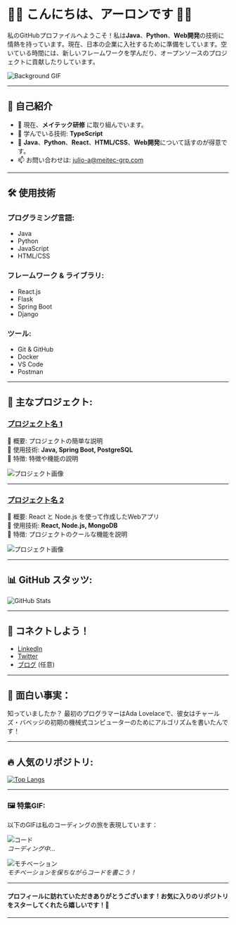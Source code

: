 # 👨‍💻 こんにちは、アーロンです 👩‍💻

私のGitHubプロファイルへようこそ！私は**Java**、**Python**、**Web開発**の技術に情熱を持っています。現在、日本の企業に入社するために準備をしています。空いている時間には、新しいフレームワークを学んだり、オープンソースのプロジェクトに貢献したりしています。

![Background GIF](https://media.giphy.com/media/xT0Gqd0hAq8Tr9AZk0/giphy.gif) <!-- Example of a background GIF -->

---

## 🌱 自己紹介
- 🔭 現在、**メイテック研修** に取り組んでいます。
- 🌱 学んでいる技術: **TypeScript**
- 💬 **Java**、**Python**、**React**、**HTML/CSS**、**Web開発**について話すのが得意です。
- 📫 お問い合わせは: julio-a@meitec-grp.com

---

## 🛠️ 使用技術

### プログラミング言語:
- Java
- Python
- JavaScript
- HTML/CSS

### フレームワーク & ライブラリ:
- React.js
- Flask
- Spring Boot
- Django

### ツール:
- Git & GitHub
- Docker
- VS Code
- Postman

---

## 🚀 主なプロジェクト:

### [プロジェクト名 1](リンク)
🔹 概要: プロジェクトの簡単な説明  
🔹 使用技術: **Java, Spring Boot, PostgreSQL**  
🔹 特徴: 特徴や機能の説明

![プロジェクト画像](リンク-to-image.gif) <!-- プロジェクトのアニメーションGIF -->

---

### [プロジェクト名 2](リンク)
🔹 概要: React と Node.js を使って作成したWebアプリ  
🔹 使用技術: **React, Node.js, MongoDB**  
🔹 特徴: プロジェクトのクールな機能を説明

![プロジェクト画像](リンク-to-gif.gif) <!-- プロジェクトのGIF -->

---

## 📊 GitHub スタッツ:

![GitHub Stats](https://github-readme-stats.vercel.app/api?username=your-username&show_icons=true&hide_title=true&hide=prs&theme=radical)

---

## 💬 コネクトしよう！
- [LinkedIn](https://www.linkedin.com/in/your-linkedin-profile)
- [Twitter](https://twitter.com/your-twitter-profile)
- [ブログ](https://your-blog-link.com) (任意)

---

## 👾 面白い事実：

知っていましたか？ 最初のプログラマーはAda Lovelaceで、彼女はチャールズ・バベッジの初期の機械式コンピューターのためにアルゴリズムを書いたんです！

---

## 🔥 人気のリポジトリ:

[![Top Langs](https://github-readme-stats.vercel.app/api/top-langs/?username=your-username&layout=compact)](https://github.com/your-username)

---

### 🖼️ 特集GIF:

以下のGIFは私のコーディングの旅を表現しています：

![コード](https://media.giphy.com/media/3o6Ztn17BfsDw7SO6w/giphy.gif)  
_コーディング中…_

![モチベーション](https://media.giphy.com/media/26Ff9M8wr3lE4BguU/giphy.gif)  
_モチベーションを保ちながらコードを書こう！_

---

#### プロフィールに訪れていただきありがとうございます！お気に入りのリポジトリをスターしてくれたら嬉しいです！🚀

---

<!-- 必要に応じて、他のコンテンツのプレースホルダを追加 -->
